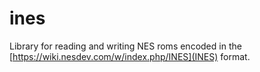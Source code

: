 # ines

Library for reading and writing NES roms encoded in the [https://wiki.nesdev.com/w/index.php/INES](INES) format.
